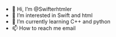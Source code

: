 - 👋 Hi, I’m @Swifterhtmler
- 👀 I’m interested in Swift and html 
- 🌱 I’m currently learning C++ and python
- 📫 How to reach me email

<!---
Swifterhtmler/Swifterhtmler is a ✨ special ✨ repository because its `README.md` (this file) appears on your GitHub profile.
You can click the Preview link to take a look at your changes.
--->

